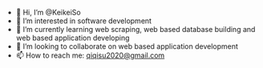 - 👋 Hi, I’m @KeikeiSo
- 👀 I’m interested in software development
- 🌱 I’m currently learning web scraping, web based database building and web based application developing
- 💞️ I’m looking to collaborate on web based application development
- 📫 How to reach me: qiqisu2020@gmail.com

<!---
KeikeiSo/KeikeiSo is a ✨ special ✨ repository because its `README.md` (this file) appears on your GitHub profile.
You can click the Preview link to take a look at your changes.
--->
